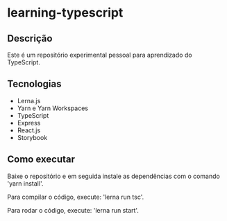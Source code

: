 # learning-typescript

## Descrição

Este é um repositório experimental pessoal para aprendizado do TypeScript.

## Tecnologias

- Lerna.js
- Yarn e Yarn Workspaces
- TypeScript
- Express
- React.js
- Storybook

## Como executar

Baixe o repositório e em seguida instale as dependências com o comando 'yarn install'.

Para compilar o código, execute: 'lerna run tsc'.

Para rodar o código, execute: 'lerna run start'.